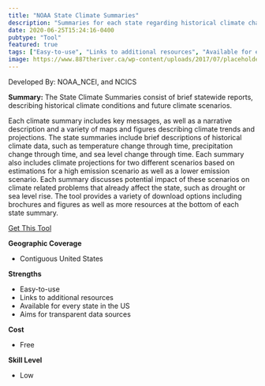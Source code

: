 ```yaml
---
title: "NOAA State Climate Summaries"
description: "Summaries for each state regarding historical climate change and future climate projections"
date: 2020-06-25T15:24:16-0400
pubtype: "Tool"
featured: true
tags: ["Easy-to-use", "Links to additional resources", "Available for every state in the US", "Aims for transparent data sources"]
image: https://www.887theriver.ca/wp-content/uploads/2017/07/placeholder.jpg
---
```

Developed By: NOAA_NCEI, and NCICS

**Summary:** The State Climate Summaries consist of brief statewide reports, describing historical climate conditions and future climate scenarios.

Each climate summary includes key messages, as well as a narrative description and a variety of maps and figures describing climate trends and projections. The state summaries include brief descriptions of historical climate data, such as temperature change through time, precipitation change through time, and sea level change through time. Each summary also includes climate projections for two different scenarios based on estimations for a high emission scenario as well as a lower emission scenario. Each summary discusses potential impact of these scenarios on climate related problems that already affect the state, such as drought or sea level rise. The tool provides a variety of download options including brochures and figures as well as more resources at the bottom of each state summary.  


<a href="https://statesummaries.ncics.org/" target="_blank">Get This Tool</a>

__**Geographic Coverage**__
- Contiguous United States

__**Strengths**__
-  Easy-to-use
-  Links to additional resources
-  Available for every state in the US
-  Aims for transparent data sources

__**Cost**__
- Free

__**Skill Level**__
- Low
